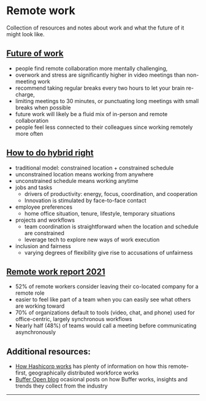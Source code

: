 # Remote work

Collection of resources and notes about work and what the future of it might look like.

## [Future of work][1]
- people find remote collaboration more mentally challenging,
- overwork and stress are significantly higher in video meetings than non-meeting work
- recommend taking regular breaks every two hours to let your brain re-charge,
- limiting meetings to 30 minutes, or punctuating long meetings with small breaks when possible
- future work will likely be a fluid mix of in-person and remote collaboration
- people feel less connected to their colleagues since working remotely more often


## [How to do hybrid right][2]
- traditional model: constrained location + constrained schedule
- unconstrained location means working from anywhere
- unconstrained schedule means working anytime
- jobs and tasks
  - drivers of productivity: energy, focus, coordination, and cooperation
  - Innovation is stimulated by face-to-face contact
- employee preferences
  - home office situation, tenure, lifestyle, temporary situations
- projects and workflows
  - team coordination is straightforward when the location and schedule are constrained
  - leverage tech to explore new ways of work execution
- inclusion and fairness
  - varying degrees of flexibility give rise to accusations of unfairness

## [Remote work report 2021][3]
- 52% of remote workers consider leaving their co-located company for a remote role
- easier to feel like part of a team when you can easily see what others are working toward
- 70% of organizations default to tools (video, chat, and phone) used for office-centric, largely synchronous workflows
- Nearly half (48%) of teams would call a meeting before communicating asynchronously


## Additional resources:
- [How Hashicorp works][4] has plenty of information on how this remote-first, geographically distributed workforce works
- [Buffer Open blog][5] ocasional posts on how Buffer works, insights and trends they collect from the industry

---
[1]: https://www.microsoft.com/en-us/microsoft-365/blog/2020/07/08/future-work-good-challenging-unknown/
[2]: https://hbr.org/2021/05/how-to-do-hybrid-right
[3]: https://about.gitlab.com/resources/downloads/remote-work-report-2021.pdf
[4]: https://works.hashicorp.com/
[5]: https://buffer.com/resources/open/
